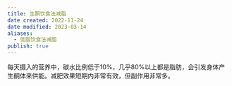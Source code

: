```yaml
---
title: 生酮饮食法减脂
date created: 2022-11-24
date modified: 2023-03-14
aliases:
  - 低脂饮食法减脂
publish: true
---
```


每天摄入的营养中，碳水比例低于10%，几乎80%以上都是脂肪，会引发身体产生酮体来供能。减肥效果短期内非常有效，但副作用非常多。